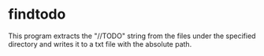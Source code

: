 # findtodo
This program extracts the "//TODO" string from the files 
under the specified directory and writes it to a txt file with the absolute path.